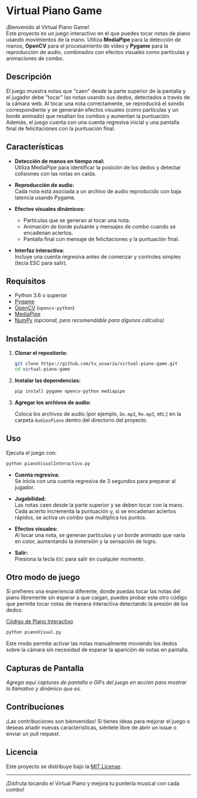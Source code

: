 # Virtual Piano Game

¡Bienvenido al Virtual Piano Game!  
Este proyecto es un juego interactivo en el que puedes tocar notas de piano usando movimientos de la mano. Utiliza **MediaPipe** para la detección de manos, **OpenCV** para el procesamiento de video y **Pygame** para la reproducción de audio, combinados con efectos visuales como partículas y animaciones de combo.

## Descripción

El juego muestra notas que "caen" desde la parte superior de la pantalla y el jugador debe "tocar" las notas usando sus dedos, detectados a través de la cámara web. Al tocar una nota correctamente, se reproducirá el sonido correspondiente y se generarán efectos visuales (como partículas y un borde animado) que resaltan los combos y aumentan la puntuación. Además, el juego cuenta con una cuenta regresiva inicial y una pantalla final de felicitaciones con la puntuación final.

## Características

- **Detección de manos en tiempo real:**  
  Utiliza MediaPipe para identificar la posición de los dedos y detectar colisiones con las notas en caída.

- **Reproducción de audio:**  
  Cada nota está asociada a un archivo de audio reproducido con baja latencia usando Pygame.

- **Efectos visuales dinámicos:**  
  - Partículas que se generan al tocar una nota.
  - Animación de borde pulsante y mensajes de combo cuando se encadenan aciertos.
  - Pantalla final con mensaje de felicitaciones y la puntuación final.

- **Interfaz interactiva:**  
  Incluye una cuenta regresiva antes de comenzar y controles simples (tecla ESC para salir).

## Requisitos

- Python 3.6 o superior
- [Pygame](https://www.pygame.org/)
- [OpenCV](https://opencv.org/) (`opencv-python`)
- [MediaPipe](https://mediapipe.dev/)
- [NumPy](https://numpy.org/) *(opcional, pero recomendable para algunos cálculos)*

## Instalación

1. **Clonar el repositorio:**

   ```bash
   git clone https://github.com/tu_usuario/virtual-piano-game.git
   cd virtual-piano-game
   ```

2. **Instalar las dependencias:**

   ```bash
   pip install pygame opencv-python mediapipe
   ```

3. **Agregar los archivos de audio:**

   Coloca los archivos de audio (por ejemplo, `Do.mp3`, `Re.mp3`, etc.) en la carpeta `AudiosPiano` dentro del directorio del proyecto.

## Uso

Ejecuta el juego con:

```bash
python pianoVisualInteractivo.py
```

- **Cuenta regresiva:**  
  Se inicia con una cuenta regresiva de 3 segundos para preparar al jugador.
  
- **Jugabilidad:**  
  Las notas caen desde la parte superior y se deben tocar con la mano.  
  Cada acierto incrementa la puntuación y, si se encadenan aciertos rápidos, se activa un combo que multiplica los puntos.

- **Efectos visuales:**  
  Al tocar una nota, se generan partículas y un borde animado que varía en color, aumentando la inmersión y la sensación de logro.

- **Salir:**  
  Presiona la tecla `ESC` para salir en cualquier momento.

## Otro modo de juego

Si prefieres una experiencia diferente, donde puedas tocar las notas del piano libremente sin esperar a que caigan, puedes probar este otro código que permite tocar notas de manera interactiva detectando la presión de los dedos:

[Código de Piano Interactivo](pianoVisual.py)

```bash
python pianoVisual.py
```
Este modo permite activar las notas manualmente moviendo los dedos sobre la cámara sin necesidad de esperar la aparición de notas en pantalla.

## Capturas de Pantalla

*Agrega aquí capturas de pantalla o GIFs del juego en acción para mostrar lo llamativo y dinámico que es.*

## Contribuciones

¡Las contribuciones son bienvenidas! Si tienes ideas para mejorar el juego o deseas añadir nuevas características, siéntete libre de abrir un issue o enviar un pull request.

## Licencia

Este proyecto se distribuye bajo la [MIT License](LICENSE).

---

¡Disfruta tocando el Virtual Piano y mejora tu puntería musical con cada combo!

